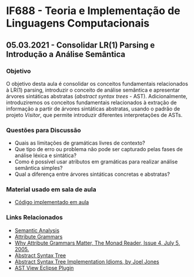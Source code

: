 # IF688 - Teoria e Implementação de Linguagens Computacionais

## 05.03.2021 - Consolidar LR(1) Parsing e Introdução a Análise Semântica

### Objetivo

O objetivo desta aula é consolidar os conceitos fundamentais relacionados à LR(1) parsing, introduzir o conceito de análise semântica e apresentar árvores sintáticas abstratas (_abstract syntax trees_ - AST). Adicionalmente, introduziremos os conceitos fundamentais relacionados à extração de informação a partir de árvores sintáticas abstratas, usando o padrão de projeto _Visitor_, que permite introduzir diferentes interpretações de ASTs.

### Questões para Discussão

- Quais as limitações de gramáticas livres de contexto?
- Que tipo de erro ou problema não pode ser capturado pelas fases de análise léxica e sintática?
- Como é possível usar atributos em gramáticas para realizar análise semântica simples?
- Qual a diferença entre árvores sintáticas concretas e abstratas?

### Material usado em sala de aula

- [Código implementado em aula](https://github.com/if688/if688.github.io/tree/master/2021-03-05/)

### Links Relacionados

- [Semantic Analysis](https://en.wikipedia.org/wiki/Semantic_analysis_(compilers))
- [Attribute Grammars](https://en.wikipedia.org/wiki/Attribute_grammar)
- [Why Attribute Grammars Matter, The Monad Reader, Issue 4, July 5, 2005.](https://wiki.haskell.org/The_Monad.Reader/Issue4/Why_Attribute_Grammars_Matter)
- [Abstract Syntax Tree](https://en.wikipedia.org/wiki/Abstract_syntax_tree)
- [Abstract Syntax Tree Implementation Idioms, by Joel Jones](http://www.hillside.net/plop/plop2003/Papers/Jones-ImplementingASTs.pdf)
- [AST View Eclipse Plugin](http://www.eclipse.org/jdt/ui/astview/index.php)